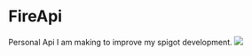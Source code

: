# FireApi
Personal Api I am making to improve my spigot development.
[![](https://jitpack.io/v/FireDragon5/FireApi.svg)](https://jitpack.io/#FireDragon5/FireApi)
